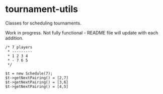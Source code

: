 # tournament-utils

Classes for scheduling tournaments.

Work in progress. Not fully functional - README file will update with each addition.

    /* 7 players
     * ---------
     * 1 2 3 4
     * - 7 6 5
     */
             
    $t = new Schedule(7);
    $t->getNextPairing() = [2,7]
    $t->getNextPairing() = [3,6]
    $t->getNextPairing() = [4,5]
    
